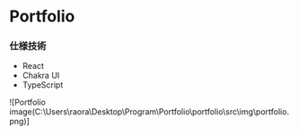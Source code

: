 # Portfolio
### 仕様技術
- React
- Chakra UI
- TypeScript

![Portfolio image(C:\Users\raora\Desktop\Program\Portfolio\portfolio\src\img\portfolio.png)]